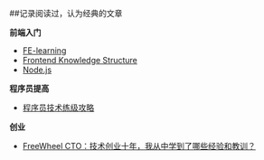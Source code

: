 ##记录阅读过，认为经典的文章

**前端入门**
* [FE-learning](https://github.com/qiu-deqing/FE-learning)
* [Frontend Knowledge Structure](https://github.com/JacksonTian/fks)
* [Node.js](http://www.nodebeginner.org/)

**程序员提高**
* [程序员技术练级攻略](http://coolshell.cn/articles/4990.html)

**创业**
* [FreeWheel CTO：技术创业十年，我从中学到了哪些经验和教训？](http://www.infoq.com/cn/articles/freewheel-cto-ten-years-of-technological-entrepreneurship)
